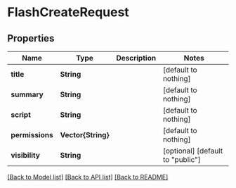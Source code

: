 # FlashCreateRequest


## Properties
Name | Type | Description | Notes
------------ | ------------- | ------------- | -------------
**title** | **String** |  | [default to nothing]
**summary** | **String** |  | [default to nothing]
**script** | **String** |  | [default to nothing]
**permissions** | **Vector{String}** |  | [default to nothing]
**visibility** | **String** |  | [optional] [default to "public"]


[[Back to Model list]](../README.md#models) [[Back to API list]](../README.md#api-endpoints) [[Back to README]](../README.md)


